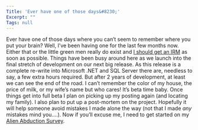 ```yaml
---
Title: 'Ever have one of those days&#8230;'
Excerpt: ""
Tags: null
---
```

<div class="Section1"> Ever have one of those days where you can&rsquo;t seem to remember where you put your brain? Well, I&rsquo;ve been having one for the last few months now. Either that or the little green men really do exist and <a href="http://www.abduct.com/irm.htm" target="_blank">I should get an IRM</a> as soon as possible.
 Things have been busy around here as we launch into the final stretch of development on our next big release. As this release is a complete re-write into Microsoft .NET and SQL Server there are, needless to say, a few extra hours required. But after 2 years of development, at least we can see the end of the road. I can&rsquo;t remember the color of my house, the price of milk, or my wife&rsquo;s name but who cares! It&rsquo;s beta time baby.
 Once things get into full beta I plan on picking up my posting again (and locating my family). I also plan to put up a post-mortem on the project. Hopefully it will help someone avoid mistakes I made alone the way (not that I made <i>any</i> mistakes mind you&hellip;.).
 Now if you&rsquo;ll excuse me, I need to get started on my <a href="http://www.abduct.com/survey.htm" target="_blank">Alien Abduction Survey</a>.
</div>
